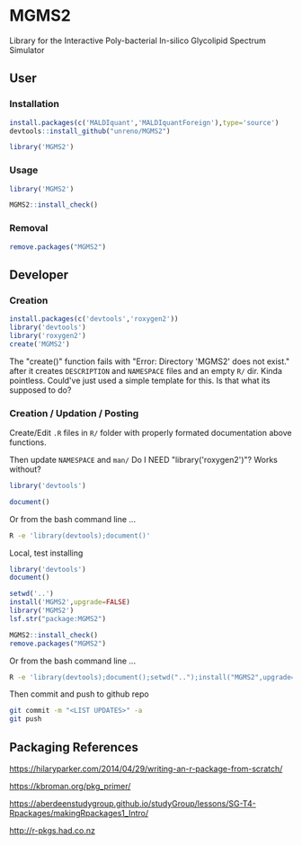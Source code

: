 # MGMS2

Library for the Interactive Poly-bacterial In-silico Glycolipid Spectrum Simulator


##	User


###	Installation

```R
install.packages(c('MALDIquant','MALDIquantForeign'),type='source')
devtools::install_github("unreno/MGMS2")

library('MGMS2')
```

###	Usage

```R
library('MGMS2')

MGMS2::install_check()
```

###	Removal

```R
remove.packages("MGMS2")
```








##	Developer

###	Creation


```R
install.packages(c('devtools','roxygen2'))
library('devtools')
library('roxygen2')
create('MGMS2')
```

The "create()" function fails with "Error: Directory 'MGMS2' does not exist." after 
it creates `DESCRIPTION` and `NAMESPACE` files and an empty `R/` dir. Kinda pointless.
Could've just used a simple template for this.
Is that what its supposed to do?



###	Creation / Updation / Posting

Create/Edit `.R` files in `R/` folder with properly formated documentation above functions.


Then update `NAMESPACE` and `man/`
Do I NEED "library('roxygen2')"? Works without?
```R
library('devtools')

document()
```

Or from the bash command line ...
```BASH
R -e 'library(devtools);document()'
```




Local, test installing
```R
library('devtools')
document()

setwd('..')
install('MGMS2',upgrade=FALSE)
library('MGMS2')
lsf.str("package:MGMS2")

MGMS2::install_check()
remove.packages("MGMS2")
```

Or from the bash command line ...
```BASH
R -e 'library(devtools);document();setwd("..");install("MGMS2",upgrade=FALSE)'
```



Then commit and push to github repo
```BASH
git commit -m "<LIST UPDATES>" -a
git push
```




##	Packaging References

https://hilaryparker.com/2014/04/29/writing-an-r-package-from-scratch/

https://kbroman.org/pkg_primer/

https://aberdeenstudygroup.github.io/studyGroup/lessons/SG-T4-Rpackages/makingRpackages1_Intro/

http://r-pkgs.had.co.nz

